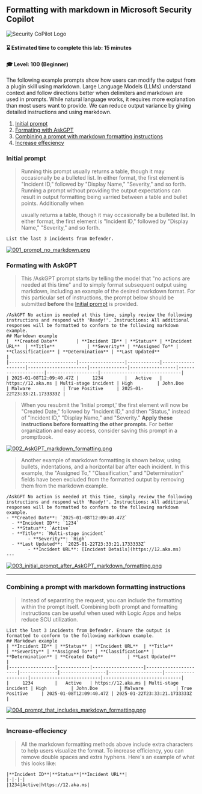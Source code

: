 ## Formatting with markdown in Microsoft Security Copilot

![Security CoPilot Logo](https://github.com/Azure/Copilot-For-Security/blob/main/Images/ic_fluent_copilot_64_64%402x.png)

#### ⌛ Estimated time to complete this lab: 15 minutes
#### 🎓 Level: 100 (Beginner)

The following example prompts show how users can modify the output from a plugin skill using markdown. Large Language Models (LLMs) understand context and follow directions better when delimiters and markdown are used in prompts. While natural language works, it requires more explanation than most users want to provide. We can reduce output variance by giving detailed instructions and using markdown.

1. [Initial prompt](#initial-prompt)
2. [Formating with AskGPT](#formating-with-askgpt)
3. [Combining a prompt with markdown formatting instructions](##combining-a-prompt-with-markdown-formatting-instructions)
4. [Increase effeciency](#increase-effeciency)

###  Initial prompt

> Running this prompt usually returns a table, though it may occasionally be a bulleted list. In either format, the first element is "Incident ID," followed by "Display Name," "Severity," and so forth.
> Running a prompt without providing the output expectations can result in output formatting being varried between a table and bullet points. Additionally when 
>
>
>  usually returns a table, though it may occasionally be a bulleted list. In either format, the first element is "Incident ID," followed by "Display Name," "Severity," and so forth.
```
List the last 3 incidents from Defender.
```
[![001_prompt_no_markdown.png](./images/001_prompt_no_markdown.png)](./images/001_prompt_no_markdown.png)

### Formating with AskGPT

> This /AskGPT prompt starts by telling the model that "no actions are needed at this time" and to simply format subsequent output using markdown, including an example of the desired markdown format. For this particular set of instructions, the prompt below should be submitted **before** the [Initial prompt](#initial-prompt) is provided.
```
/AskGPT No action is needed at this time, simply review the following instructions and respond with 'Ready!'. Instructions: All additional responses will be formatted to conform to the following markdown example.
## Markdown example
|  **Created Date**       | **Incident ID** | **Status** | **Incident URL**  | **Title**            | **Severity** | **Assigned To** | **Classification** | **Determination** | **Last Updated**             | 
|-------------------------|-----------------|------------|-------------------|----------------------|--------------|-----------------|--------------------|-------------------|------------------------------| 
| 2025-01-08T12:09:40.47Z |     1234        |   Active   | https://12.aka.ms | Multi-stage incident | High         | John.Doe        | Malware            | True Positive     | 2025-01-22T23:33:21.1733333Z |
```
> When you resubmit the 'Initial prompt,' the first element will now be "Created Date," followed by "Incident ID," and then "Status," instead of "Incident ID," "Display Name," and "Severity." **Apply these instructions before formatting the other prompts.** For better organization and easy access, consider saving this prompt in a promptbook.

[![002_AskGPT_markdown_formatting.png](./images/002_AskGPT_markdown_formatting.png)](./images/002_AskGPT_markdown_formatting.png)


> Another example of markdown formatting is shown below, using bullets, indentations, and a horizontal bar after each incident. In this example, the "Assigned To," "Classification," and "Determination" fields have been excluded from the formatted output by removing them from the markdown example.
```
/AskGPT No action is needed at this time, simply review the following instructions and respond with 'Ready!'. Instructions: All additional responses will be formatted to conform to the following markdown example.
- **Created Date**: `2025-01-08T12:09:40.47Z`
  - **Incident ID**: `1234`
  - **Status**: `Active`
  - **Title**: `Multi-stage incident`
        - **Severity**: `High`
  - **Last Updated**: `2025-01-22T23:33:21.1733333Z`
        - **Incident URL**: [Incident Details](https://12.aka.ms)
---
```

[![003_initial_prompt_after_AskGPT_markdown_formatting.png](./images/003_initial_prompt_after_AskGPT_markdown_formatting.png)](./images/003_initial_prompt_after_AskGPT_markdown_formatting.png)

---


### Combining a prompt with markdown formatting instructions

> Instead of separating the request, you can include the formatting within the prompt itself. Combining both prompt and formatting instructions can be useful when used with Logic Apps and helps reduce SCU utilization.

 ```
List the last 3 incidents from Defender. Ensure the output is formatted to conform to the following markdown example.
## Markdown example
| **Incident ID** | **Status** | **Incident URL**  | **Title**            | **Severity** | **Assigned To** | **Classification** | **Determination** | **Created Date**         | **Last Updated**            | 
|-----------------|------------|-------------------|----------------------|--------------|-----------------|--------------------|-------------------|--------------------------|-----------------------------| 
|     1234        |   Active   | https://12.aka.ms | Multi-stage incident | High         | John.Doe        | Malware            | True Positive     | 2025-01-08T12:09:40.47Z | 2025-01-22T23:33:21.1733333Z |
```
[![004_prompt_that_includes_markdown_formatting.png](./images/004_prompt_that_includes_markdown_formatting.png)](./images/004_prompt_that_includes_markdown_formatting.png)


---

### Increase-effeciency

> All the markdown formatting methods above include extra characters to help users visualize the format. To increase efficiency, you can remove double spaces and extra hyphens. Here's an example of what this looks like:

```
|**Incident ID**|**Status**|**Incident URL**|
|-|-|-|
|1234|Active|https://12.aka.ms|
```

